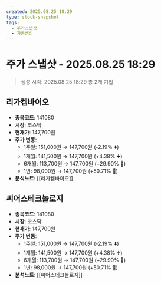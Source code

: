```yaml
---
created: 2025.08.25 18:29
type: stock-snapshot
tags:
  - 주가스냅샷
  - 자동생성
---
```


# 주가 스냅샷 - 2025.08.25 18:29

> 생성 시각: 2025.08.25 18:29
> 총 2개 기업


## 리가켐바이오
- **종목코드**: 141080
- **시장**: 코스닥
- **현재가**: 147,700원
- **주가 변동**:
  - 1주일: 151,000원 → 147,700원 (-2.19% ⬇️)
  - 1개월: 141,500원 → 147,700원 (+4.38% ➕)
  - 6개월: 113,700원 → 147,700원 (+29.90% 🚀)
  - 1년: 98,000원 → 147,700원 (+50.71% 🚀)
- **분석노트**: [[리가켐바이오]]


## 씨어스테크놀로지
- **종목코드**: 141080
- **시장**: 코스닥
- **현재가**: 147,700원
- **주가 변동**:
  - 1주일: 151,000원 → 147,700원 (-2.19% ⬇️)
  - 1개월: 141,500원 → 147,700원 (+4.38% ➕)
  - 6개월: 113,700원 → 147,700원 (+29.90% 🚀)
  - 1년: 98,000원 → 147,700원 (+50.71% 🚀)
- **분석노트**: [[씨어스테크놀로지]]

